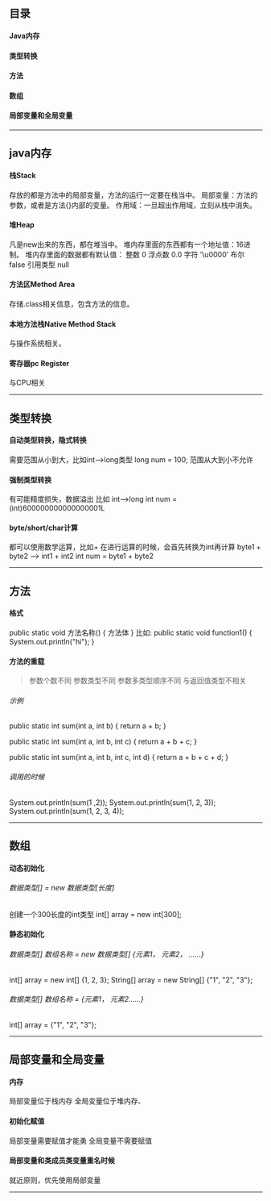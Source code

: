 ## 目录
#### Java内存
#### 类型转换
#### 方法
#### 数组
#### 局部变量和全局变量
----
## java内存
#### 栈Stack
存放的都是方法中的局部变量，方法的运行一定要在栈当中。
局部变量：方法的参数，或者是方法{}内部的变量。
作用域：一旦超出作用域，立刻从栈中消失。

#### 堆Heap
凡是new出来的东西，都在堆当中。
堆内存里面的东西都有一个地址值：16进制。
堆内存里面的数据都有默认值：
整数 0
浮点数 0.0
字符 '\u0000'
布尔 false
引用类型 null

#### 方法区Method Area
存储.class相关信息，包含方法的信息。

#### 本地方法栈Native Method Stack
与操作系统相关。

#### 寄存器pc Register
与CPU相关


---
## 类型转换
#### 自动类型转换，隐式转换
需要范围从小到大，比如int-->long类型
long num = 100;
范围从大到小不允许
#### 强制类型转换
有可能精度损失，数据溢出
比如 int-->long
int num = (int)600000000000000001L
#### byte/short/char计算
都可以使用数学运算，比如+
在进行运算的时候，会首先转换为int再计算
byte1 + byte2 --> int1 + int2
int num = byte1 + byte2

---
## 方法
#### 格式
public static void 方法名称() {
    方法体
}
比如:
public static void function1() {
    System.out.println("hi");
}
#### 方法的重载
> 参数个数不同
> 参数类型不同
> 参数多类型顺序不同
> 与返回值类型不相关
###### 示例
public static int sum(int a, int b) {
    return a + b;
}

public static int sum(int a, int b, int c) {
    return a + b + c;
}

public static int sum(int a, int b, int c, int d) {
    return a + b + c + d;
}

###### 调用的时候
System.out.println(sum(1 ,2));
System.out.println(sum(1, 2, 3));
System.out.println(sum(1, 2, 3, 4));

---
## 数组
#### 动态初始化
###### 数据类型[] = new 数据类型[长度]
创建一个300长度的int类型
int[] array = new int[300];
#### 静态初始化
###### 数据类型[] 数组名称 = new 数据类型[] {元素1， 元素2， ……}
int[] array = new int[] {1, 2, 3};
String[] array = new String[] {"1", "2", "3"};
###### 数据类型[] 数组名称 = {元素1， 元素2……}
int[] array = {"1", "2", "3"};

---
## 局部变量和全局变量
#### 内存
局部变量位于栈内存
全局变量位于堆内存、
#### 初始化赋值
局部变量需要赋值才能勇
全局变量不需要赋值
#### 局部变量和类成员类变量重名时候
就近原则，优先使用局部变量

----


